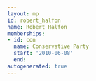 ```yaml
---
layout: mp
id: robert_halfon
name: Robert Halfon
memberships:
- id: con
  name: Conservative Party
  start: '2010-06-08'
  end: 
autogenerated: true
---
```

